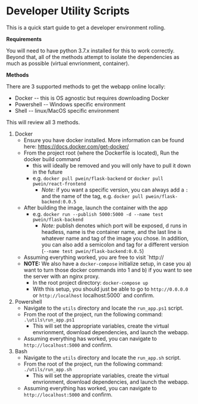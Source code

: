 # Developer Utility Scripts

This is a quick start guide to get a developer environment rolling.

**Requirements**

You will need to have python 3.7.x installed for this to work correctly. Beyond that, all of the methods attempt to isolate the dependencies as much as possible (virtual envrionment, container).

**Methods**

There are 3 supported methods to get the webapp online locally: 

* Docker -- this is OS agnostic but requires downloading Docker
* Powershell -- Windows specific environment
* Shell -- linux/MacOS specific environment

This will review all 3 methods.

1. Docker
   - Ensure you have docker installed. More information can be found here: https://docs.docker.com/get-docker/
   - From the project root (where the Dockerfile is located), Run the docker build command
     - this will ideally be removed and you will only have to pull it down in the future 
     -  e.g. `docker pull pwein/flask-backend` or `docker pull pwein/react-frontend`
        - _Note:_ if you want a specific version, you can always add a `:` and the name of the tag, e.g. `docker pull pwein/flask-backend:0.0.5` 
   - After building the image, launch the container with the app
     - e.g. `docker run --publish 5000:5000 -d --name test pwein/flask-backend`  
        - _Note:_ publish denotes which port will be exposed, d runs in headless, name is the container name, and the last line is whatever name and tag of the image you chose. In addition, you can also add a semicolon and tag for a different version (`--name test pwein/flask-backend:0.0.5`) 
   - Assuming everything worked, you are free to visit `http://
   - **NOTE:** We also have a `docker-compose` initialize setup, in case you a) want to turn those docker commands into 1 and b) if you want to see the server with an nginx proxy.
      - In the root project directory: `docker-compose up` 
      - With this setup, you should just be able to go to `http://0.0.0.0` or `http://localhost`
localhost:5000` and confirm.   
2. Powershell
   - Navigate to the `utils` directory and locate the `run_app.ps1` script.
   - From the root of the project, run the following command: `.\utils\run_app.ps1`
     - This will set the appropriate variables, create the virtual envrionment, download dependencies, and launch the webapp.
   - Assuming everything has worked, you can navigate to `http://localhost:5000` and confirm. 
3. Bash
   - Navigate to the `utils` directory and locate the `run_app.sh` script.
   - From the root of the project, run the following command: `./utils/run_app.sh`
     - This will set the appropriate variables, create the virtual envrionment, download dependencies, and launch the webapp.
   - Assuming everything has worked, you can navigate to `http://localhost:5000` and confirm. 
